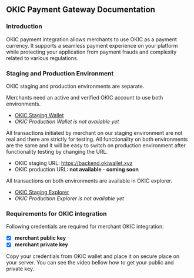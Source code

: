 ## OKIC Payment Gateway Documentation

### Introduction
OKIC payment integration allows merchants to use OKIC as a payment currency. It supports a seamless payment experience on your platform
while protecting your application from payment frauds and complexity related to various regulations.

### Staging and Production Environment
OKIC staging and production environments are separate.

Merchants need an active and verified OKIC account to use both environments.

- [OKIC Staging Wallet](https://okiwallet.xyz)
- _OKIC Production Wallet is not available yet_

All transactions initiated by merchant on our staging environment are not real and there are strictly for testing.
All functionality on both environments are the same and it will be easy to switch on production environment after functionality 
testing by changing the URL.

- OKIC staging URL: https://backend.okiwallet.xyz
- OKIC production URL: **not available - coming soon**

All transactions on both environments are available in OKIC explorer.

- [OKIC Staging Explorer](https://explorer.okiwallet.xyz)
- _OKIC Production Explorer is not available yet_

### Requirements for OKIC integration

Following credentials are required for merchant OKIC integration:

- [x] **merchant public key**
- [x] **merchant private key**

Copy your credentials from OKIC wallet and place it on secure place on your server.
You can see the video bellow how to get your public and private key.